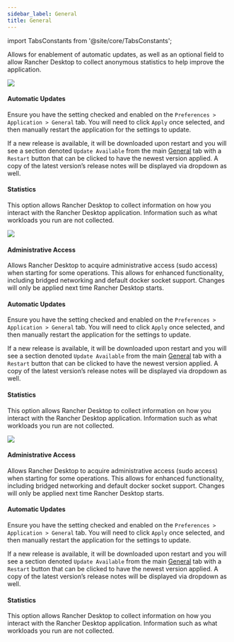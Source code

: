 ```yaml
---
sidebar_label: General
title: General
---
```


<head>
  <link rel="canonical" href="https://docs.rancherdesktop.io/ui/preferences/application/general"/>
</head>

import TabsConstants from '@site/core/TabsConstants';

Allows for enablement of automatic updates, as well as an optional field to allow Rancher Desktop to collect anonymous statistics to help improve the application.

<Tabs groupId="os" defaultValue={TabsConstants.defaultOs}>
<TabItem value="Windows">

![](rd-versioned-asset://preferences/Windows_application_tabGeneral.png)

#### Automatic Updates

Ensure you have the setting checked and enabled on the `Preferences > Application > General` tab. You will need to click `Apply` once selected, and then manually restart the application for the settings to update.

If a new release is available, it will be downloaded upon restart and you will see a section denoted `Update Available` from the main [General](../../../ui/general.md) tab with a `Restart` button that can be clicked to have the newest version applied. A copy of the latest version’s release notes will be displayed via dropdown as well.

#### Statistics

This option allows Rancher Desktop to collect information on how you interact with the Rancher Desktop application. Information such as what workloads you run are not collected.

</TabItem>
<TabItem value="macOS">

![](rd-versioned-asset://preferences/macOS_application_tabGeneral.png)

#### Administrative Access

Allows Rancher Desktop to acquire administrative access (sudo access) when starting for some operations. This allows for enhanced functionality, including bridged networking and default docker socket support. Changes will only be applied next time Rancher Desktop starts.

#### Automatic Updates

Ensure you have the setting checked and enabled on the `Preferences > Application > General` tab. You will need to click `Apply` once selected, and then manually restart the application for the settings to update.

If a new release is available, it will be downloaded upon restart and you will see a section denoted `Update Available` from the main [General](../../../ui/general.md) tab with a `Restart` button that can be clicked to have the newest version applied. A copy of the latest version’s release notes will be displayed via dropdown as well.

#### Statistics

This option allows Rancher Desktop to collect information on how you interact with the Rancher Desktop application. Information such as what workloads you run are not collected.

</TabItem>
<TabItem value="Linux">

![](rd-versioned-asset://preferences/Linux_application_tabGeneral.png)

#### Administrative Access

Allows Rancher Desktop to acquire administrative access (sudo access) when starting for some operations. This allows for enhanced functionality, including bridged networking and default docker socket support. Changes will only be applied next time Rancher Desktop starts.

#### Automatic Updates

Ensure you have the setting checked and enabled on the `Preferences > Application > General` tab. You will need to click `Apply` once selected, and then manually restart the application for the settings to update.

If a new release is available, it will be downloaded upon restart and you will see a section denoted `Update Available` from the main [General](../../../ui/general.md) tab with a `Restart` button that can be clicked to have the newest version applied. A copy of the latest version’s release notes will be displayed via dropdown as well.

#### Statistics

This option allows Rancher Desktop to collect information on how you interact with the Rancher Desktop application. Information such as what workloads you run are not collected.

</TabItem>
</Tabs>

